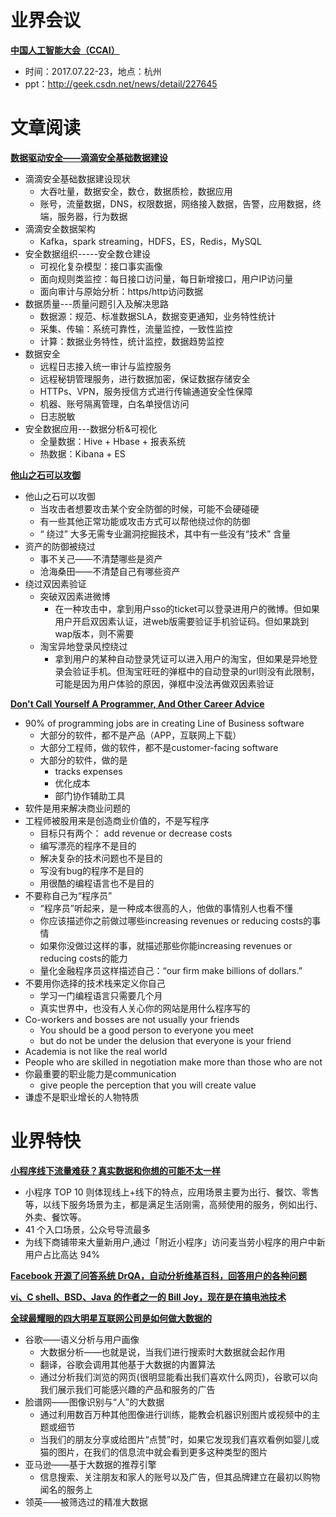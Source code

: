 # 业界会议


[**中国人工智能大会（CCAI）**](http://ccai.caai.cn/m/zone/ccai2017/live)
* 时间：2017.07.22-23，地点：杭州
* ppt：http://geek.csdn.net/news/detail/227645


# 文章阅读


[**数据驱动安全——滴滴安全基础数据建设**]()
* 滴滴安全基础数据建设现状
   * 大吞吐量，数据安全，数仓，数据质检，数据应用
   * 账号，流量数据，DNS，权限数据，网络接入数据，告警，应用数据，终端，服务器，行为数据
* 滴滴安全数据架构
   * Kafka，spark streaming，HDFS，ES，Redis，MySQL
* 安全数据组织-----安全数仓建设
   * 可视化复杂模型：接口事实画像
   * 面向规则类监控：每日接口访问量，每日新增接口，用户IP访问量
   * 面向审计与原始分析：https/http访问数据
* 数据质量---质量问题引入及解决思路
   * 数据源：规范、标准数据SLA，数据变更通知，业务特性统计
   * 采集、传输：系统可靠性，流量监控，一致性监控
   * 计算：数据业务特性，统计监控，数据趋势监控
* 数据安全
   * 远程日志接入统一审计与监控服务
   * 远程秘钥管理服务，进行数据加密，保证数据存储安全
   * HTTPs、VPN，服务授信方式进行传输通道安全性保障
   * 机器、账号隔离管理，白名单授信访问
   * 日志脱敏
* 安全数据应用---数据分析&可视化
   * 全量数据：Hive + Hbase + 报表系统
   * 热数据：Kibana + ES


[**他山之石可以攻御**]()
* 他山之石可以攻御
   * 当攻击者想要攻击某个安全防御的时候，可能不会硬碰硬
   * 有一些其他正常功能或攻击方式可以帮他绕过你的防御
   * “ 绕过” 大多无需专业漏洞挖掘技术，其中有一些没有“技术” 含量
* 资产的防御被绕过
   *  事不关己——不清楚哪些是资产
   *   沧海桑田——不清楚自己有哪些资产
* 绕过双因素验证
   * 突破双因素进微博
      * 在一种攻击中，拿到用户sso的ticket可以登录进用户的微博。但如果用户开启双因素认证，进web版需要验证手机验证码。但如果跳到wap版本，则不需要
   * 淘宝异地登录风控绕过
      * 拿到用户的某种自动登录凭证可以进入用户的淘宝，但如果是异地登录会验证手机。但淘宝旺旺的弹框中的自动登录的url则没有此限制，可能是因为用户体验的原因，弹框中没法再做双因素验证


[**Don't Call Yourself A Programmer, And Other Career Advice**](http://www.kalzumeus.com/2011/10/28/dont-call-yourself-a-programmer/)
* 90% of programming jobs are in creating Line of Business software
   * 大部分的软件，都不是产品（APP，互联网上下载）
   * 大部分工程师，做的软件，都不是customer-facing software
   * 大部分的软件，做的是
      * tracks expenses
      * 优化成本
      * 部门协作辅助工具
* 软件是用来解决商业问题的
* 工程师被股用来是创造商业价值的，不是写程序
   * 目标只有两个： add revenue or decrease costs
   * 编写漂亮的程序不是目的
   * 解决复杂的技术问题也不是目的
   * 写没有bug的程序不是目的
   * 用很酷的编程语言也不是目的
* 不要称自己为“程序员”
   * “程序员”听起来，是一种成本很高的人，他做的事情别人也看不懂
   * 你应该描述你之前做过哪些increasing revenues or reducing costs的事情
   * 如果你没做过这样的事，就描述那些你能increasing revenues or reducing costs的能力
   * 量化金融程序员这样描述自己：“our firm make billions of dollars.” 
* 不要用你选择的技术栈来定义你自己
   * 学习一门编程语言只需要几个月
   * 真实世界中，也没有人关心你的网站是用什么程序写的
* Co-workers and bosses are not usually your friends
   * You should be a good person to everyone you meet
   * but do not be under the delusion that everyone is your friend
* Academia is not like the real world
* People who are skilled in negotiation make more than those who are not
* 你最重要的职业能力是communication
   * give people the perception that you will create value
* 谦虚不是职业增长的人物特质


# 业界特快

[**小程序线下流量难获？真实数据和你想的可能不太一样**](http://www.geekpark.net/topics/221149)
* 小程序 TOP 10 则体现线上+线下的特点，应用场景主要为出行、餐饮、零售等，以线下服务场景为主，都是满足生活刚需，高频使用的服务，例如出行、外卖、餐饮等。
* 41 个入口场景，公众号导流最多
* 为线下商铺带来大量新用户,通过「附近小程序」访问麦当劳小程序的用户中新用户占比高达 94%


[**Facebook 开源了问答系统 DrQA，自动分析维基百科，回答用户的各种问题**](https://github.com/facebookresearch/DrQA)


[**vi、C shell、BSD、Java 的作者之一的 Bill Joy，现在是在搞电池技术**](https://www.wired.com/story/bill-joy-finds-the-jesus-battery/)


[**全球最耀眼的四大明星互联网公司是如何做大数据的**](http://www.36dsj.com/archives/93457)
* 谷歌——语义分析与用户画像
   * 大数据分析——也就是说，当我们进行搜索时大数据就会起作用
   * 翻译，谷歌会调用其他基于大数据的内置算法
   * 通过分析我们浏览的网页(很明显能看出我们喜欢什么网页)，谷歌可以向我们展示我们可能感兴趣的产品和服务的广告
* 脸谱网——图像识别与“人”的大数据
   * 通过利用数百万种其他图像进行训练，能教会机器识别图片或视频中的主题或细节
   * 当我们的朋友分享或给图片“点赞”时，如果它发现我们喜欢看例如婴儿或猫的图片，在我们的信息流中就会看到更多这种类型的图片
* 亚马逊——基于大数据的推荐引擎
   * 信息搜索、关注朋友和家人的账号以及广告，但其品牌建立在最初以购物闻名的服务上
* 领英——被筛选过的精准大数据